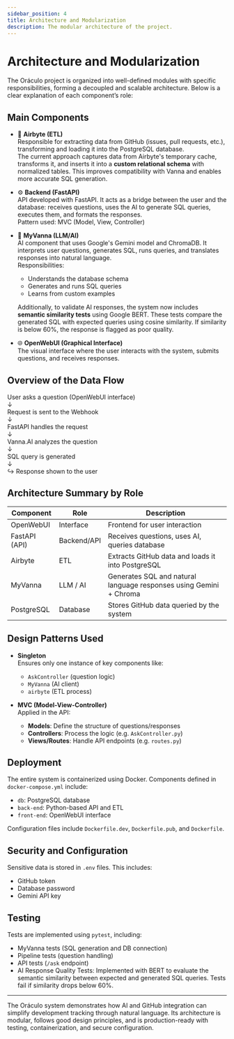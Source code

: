 ```yaml
---
sidebar_position: 4
title: Architecture and Modularization
description: The modular architecture of the project.
---
```


# Architecture and Modularization

The Oráculo project is organized into well-defined modules with specific responsibilities, forming a decoupled and scalable architecture. Below is a clear explanation of each component’s role:

## Main Components


- 🔁 **Airbyte (ETL)**  
  Responsible for extracting data from GitHub (issues, pull requests, etc.), transforming and loading it into the PostgreSQL database.  
  The current approach captures data from Airbyte's temporary cache, transforms it, and inserts it into a **custom relational schema** with normalized tables. This improves compatibility with Vanna and enables more accurate SQL generation.

- ⚙️ **Backend (FastAPI)**  
  API developed with FastAPI. It acts as a bridge between the user and the database: receives questions, uses the AI to generate SQL queries, executes them, and formats the responses.   
  Pattern used: MVC (Model, View, Controller)

- 🧠 **MyVanna (LLM/AI)**  
  AI component that uses Google's Gemini model and ChromaDB. It interprets user questions, generates SQL, runs queries, and translates responses into natural language.  
  Responsibilities:
  - Understands the database schema
  - Generates and runs SQL queries
  - Learns from custom examples
  
  Additionally, to validate AI responses, the system now includes **semantic similarity tests** using Google BERT. These tests compare the generated SQL with expected queries using cosine similarity. If similarity is below 60%, the response is flagged as poor quality.  

- 🌐 **OpenWebUI (Graphical Interface)**  
  The visual interface where the user interacts with the system, submits questions, and receives responses.  


## Overview of the Data Flow

<div style={{ textAlign: 'center', lineHeight: '2' }}>
  User asks a question (OpenWebUI interface) <br />
  ↓ <br />
  Request is sent to the Webhook <br />
  ↓ <br />
  FastAPI handles the request <br />
  ↓ <br />
  Vanna.AI analyzes the question <br />
  ↓ <br />
  SQL query is generated <br />
  ↓ <br />
  ↪ Response shown to the user
</div>

## Architecture Summary by Role

| Component       | Role              | Description |
|----------------|-------------------|-------------|
| OpenWebUI      | Interface          | Frontend for user interaction |
| FastAPI (API)  | Backend/API        | Receives questions, uses AI, queries database |
| Airbyte        | ETL                | Extracts GitHub data and loads it into PostgreSQL |
| MyVanna        | LLM / AI           | Generates SQL and natural language responses using Gemini + Chroma |
| PostgreSQL     | Database           | Stores GitHub data queried by the system |

## Design Patterns Used

- **Singleton**  
  Ensures only one instance of key components like:
  - `AskController` (question logic)
  - `MyVanna` (AI client)
  - `airbyte` (ETL process)

- **MVC (Model-View-Controller)**  
  Applied in the API:
  - **Models**: Define the structure of questions/responses
  - **Controllers**: Process the logic (e.g. `AskController.py`)
  - **Views/Routes**: Handle API endpoints (e.g. `routes.py`)

## Deployment

The entire system is containerized using Docker. Components defined in `docker-compose.yml` include:
- `db`: PostgreSQL database
- `back-end`: Python-based API and ETL
- `front-end`: OpenWebUI interface

Configuration files include `Dockerfile.dev`, `Dockerfile.pub`, and `Dockerfile`.

## Security and Configuration

Sensitive data is stored in `.env` files. This includes:
- GitHub token
- Database password
- Gemini API key

## Testing

Tests are implemented using `pytest`, including:
- MyVanna tests (SQL generation and DB connection)
- Pipeline tests (question handling)
- API tests (`/ask` endpoint)
- AI Response Quality Tests: Implemented with BERT to evaluate the semantic similarity between expected and generated SQL queries. Tests fail if similarity drops below 60%.  

---

The Oráculo system demonstrates how AI and GitHub integration can simplify development tracking through natural language. Its architecture is modular, follows good design principles, and is production-ready with testing, containerization, and secure configuration.